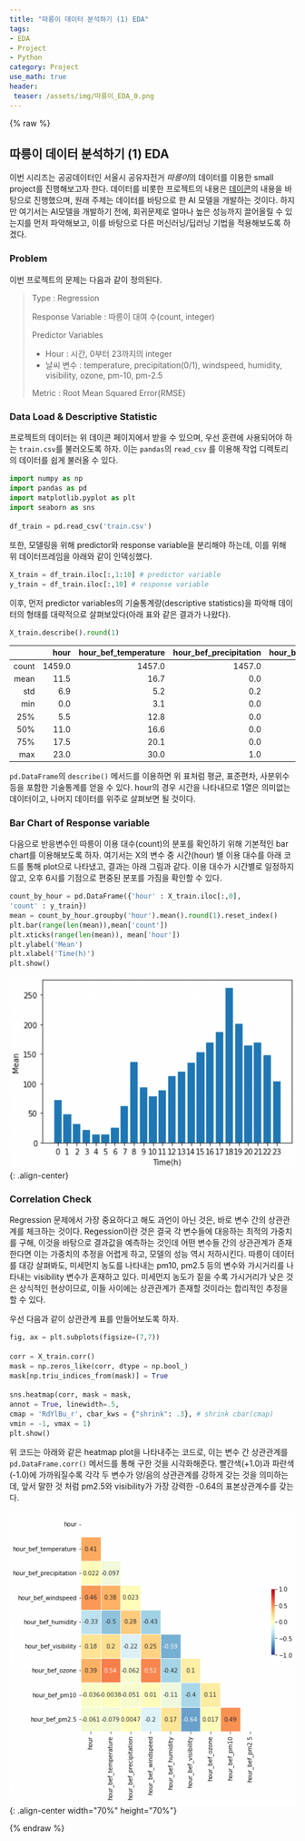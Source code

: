 ```yaml
---
title: "따릉이 데이터 분석하기 (1) EDA"
tags:
- EDA
- Project
- Python
category: Project
use_math: true
header: 
 teaser: /assets/img/따릉이_EDA_0.png
---
```

{% raw %}
## 따릉이 데이터 분석하기 (1) EDA

이번 시리즈는 공공데이터인 서울시 공유자전거 *따릉이*의 데이터를 이용한 small project를 진행해보고자 한다. 데이터를 비롯한 프로젝트의 내용은 [데이콘](https://dacon.io/competitions/open/235576/overview/description)의 내용을 바탕으로 진행했으며, 원래 주제는 데이터를 바탕으로 한 AI 모델을 개발하는 것이다. 하지만 여기서는 AI모델을 개발하기 전에, 회귀문제로 얼마나 높은 성능까지 끌어올릴 수 있는지를 먼저 파악해보고, 이를 바탕으로 다른 머신러닝/딥러닝 기법을 적용해보도록 하겠다.

### Problem

이번 프로젝트의 문제는 다음과 같이 정의된다.

> Type : Regression
>
> Response Variable : 따릉이 대여 수(count, integer)
>
> Predictor Variables
>
> - Hour : 시간, 0부터 23까지의 integer
> - 날씨 변수 : temperature, precipitation(0/1), windspeed, humidity, visibility, ozone, pm-10, pm-2.5
>
> Metric : Root Mean Squared Error(RMSE)

### Data Load & Descriptive Statistic

프로젝트의 데이터는 위 데이콘 페이지에서 받을 수 있으며, 우선 훈련에 사용되어야 하는 `train.csv`를 불러오도록 하자. 이는 `pandas`의 `read_csv` 를 이용해 작업 디렉토리의 데이터를 쉽게 불러올 수 있다.

```py
import numpy as np
import pandas as pd
import matplotlib.pyplot as plt
import seaborn as sns

df_train = pd.read_csv('train.csv')
```

또한, 모델링을 위해 predictor와 response variable을 분리해야 하는데, 이를 위해 위 데이터프레임을 아래와 같이 인덱싱했다.

```python
X_train = df_train.iloc[:,1:10] # predictor variable
y_train = df_train.iloc[:,10] # response variable
```

이후, 먼저 predictor variables의 기술통계량(descriptive statistics)을 파악해 데이터의 형태를 대략적으로 살펴보았다(아래 표와 같은 결과가 나왔다).

```py
X_train.describe().round(1)
```

|       |   hour | hour_bef_temperature | hour_bef_precipitation | hour_bef_windspeed | hour_bef_humidity | hour_bef_visibility | hour_bef_ozone | hour_bef_pm10 | hour_bef_pm2.5 |
| ----: | -----: | -------------------: | ---------------------: | -----------------: | ----------------: | ------------------: | -------------: | ------------: | -------------- |
| count | 1459.0 |               1457.0 |                 1457.0 |             1450.0 |            1457.0 |              1457.0 |         1383.0 |        1369.0 | 1342.0         |
|  mean |   11.5 |                 16.7 |                    0.0 |                2.5 |              52.2 |              1405.2 |            0.0 |          57.2 | 30.3           |
|   std |    6.9 |                  5.2 |                    0.2 |                1.4 |              20.4 |               583.1 |            0.0 |          31.8 | 14.7           |
|   min |    0.0 |                  3.1 |                    0.0 |                0.0 |               7.0 |                78.0 |            0.0 |           9.0 | 8.0            |
|   25% |    5.5 |                 12.8 |                    0.0 |                1.4 |              36.0 |               879.0 |            0.0 |          36.0 | 20.0           |
|   50% |   11.0 |                 16.6 |                    0.0 |                2.3 |              51.0 |              1577.0 |            0.0 |          51.0 | 26.0           |
|   75% |   17.5 |                 20.1 |                    0.0 |                3.4 |              69.0 |              1994.0 |            0.1 |          69.0 | 37.0           |
|   max |   23.0 |                 30.0 |                    1.0 |                8.0 |              99.0 |              2000.0 |            0.1 |         269.0 | 90.0           |

`pd.DataFrame`의 `describe()` 메서드를 이용하면 위 표처럼 평균, 표준편차, 사분위수 등을 포함한 기술통계를 얻을 수 있다. hour의 경우 시간을 나타내므로 1열은 의미없는 데이터이고, 나머지 데이터를 위주로 살펴보면 될 것이다.

### Bar Chart of Response variable

다음으로 반응변수인 따릉이 이용 대수(count)의 분포를 확인하기 위해 기본적인 bar chart를 이용해보도록 하자. 여기서는 X의 변수 중 시간(hour) 별 이용 대수를 아래 코드를 통해 plot으로 나타냈고, 결과는 아래 그림과 같다. 이용 대수가 시간별로 일정하지 않고, 오후 6시를 기점으로 편중된 분포를 가짐을 확인할 수 있다.

```python
count_by_hour = pd.DataFrame({'hour' : X_train.iloc[:,0], 
'count' : y_train})
mean = count_by_hour.groupby('hour').mean().round(1).reset_index()
plt.bar(range(len(mean)),mean['count'])
plt.xticks(range(len(mean)), mean['hour'])
plt.ylabel('Mean')
plt.xlabel('Time(h)')
plt.show()
```

![스크린샷 2022-04-08 오후 8.31.44](/assets/img/따릉이_EDA_0.png){: .align-center}

### Correlation Check

Regression 문제에서 가장 중요하다고 해도 과언이 아닌 것은, 바로 변수 간의 상관관계를 체크하는 것이다. Regession이란 것은 결국 각 변수들에 대응하는 최적의 가중치를 구해, 이것을 바탕으로 결과값을 예측하는 것인데 어떤 변수들 간의 상관관계가 존재한다면 이는 가중치의 추정을 어렵게 하고, 모델의 성능 역시 저하시킨다. 따릉이 데이터를 대강 살펴봐도, 미세먼지 농도를 나타내는 pm10, pm2.5 등의 변수와 가시거리를 나타내는 visibility 변수가 혼재하고 있다. 미세먼지 농도가 짙을 수록 가시거리가 낮은 것은 상식적인 현상이므로, 이들 사이에는 상관관계가 존재할 것이라는 합리적인 추정을 할 수 있다.

우선 다음과 같이 상관관계 표를 만들어보도록 하자.

```python
fig, ax = plt.subplots(figsize=(7,7))

corr = X_train.corr()
mask = np.zeros_like(corr, dtype = np.bool_)
mask[np.triu_indices_from(mask)] = True

sns.heatmap(corr, mask = mask,
annot = True, linewidth=.5,
cmap = 'RdYlBu_r', cbar_kws = {"shrink": .3}, # shrink cbar(cmap)
vmin = -1, vmax = 1)
plt.show()
```

위 코드는 아래와 같은 heatmap plot을 나타내주는 코드로, 이는 변수 간 상관관계를 `pd.DataFrame.corr()` 메서드를 통해 구한 것을 시각화해준다. 빨간색(+1.0)과 파란색(-1.0)에 가까워질수록 각각 두 변수가 양/음의 상관관계를 강하게 갖는 것을 의미하는데, 앞서 말한 것 처럼 pm2.5와 visibility가 가장 강력한 -0.64의 표본상관계수를 갖는다.

![스크린샷 2022-04-08 오후 8.26.52](/assets/img/따릉이_EDA_1.png){: .align-center width="70%" height="70%"}


{% endraw %}